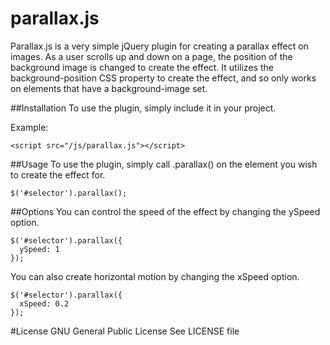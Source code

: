 # parallax.js

Parallax.js is a very simple jQuery plugin for creating a parallax effect on images. As a user scrolls up and down on a page, the 
position of the background image is changed to create the effect. It utilizes the background-position CSS property
to create the effect, and so only works on elements that have a background-image set.

##Installation
To use the plugin, simply include it in your project.

Example:
```
<script src="/js/parallax.js"></script>
```

##Usage
To use the plugin, simply call .parallax() on the element you wish to create the effect for.

```
$('#selector').parallax();
```

##Options
You can control the speed of the effect by changing the ySpeed option.

```
$('#selector').parallax({
  ySpeed: 1
});
```

You can also create horizontal motion by changing the xSpeed option.

```
$('#selector').parallax({
  xSpeed: 0.2
});
```

#License
GNU General Public License
See LICENSE file
